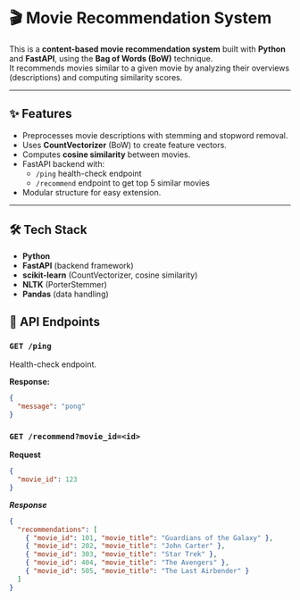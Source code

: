 # 🎬 Movie Recommendation System

This is a **content-based movie recommendation system** built with **Python** and **FastAPI**, using the **Bag of Words (BoW)** technique.  
It recommends movies similar to a given movie by analyzing their overviews (descriptions) and computing similarity scores.

---

## ✨ Features

- Preprocesses movie descriptions with stemming and stopword removal.
- Uses **CountVectorizer** (BoW) to create feature vectors.
- Computes **cosine similarity** between movies.
- FastAPI backend with:
  - `/ping` health-check endpoint
  - `/recommend` endpoint to get top 5 similar movies
- Modular structure for easy extension.

---

## 🛠️ Tech Stack

- **Python**
- **FastAPI** (backend framework)
- **scikit-learn** (CountVectorizer, cosine similarity)
- **NLTK** (PorterStemmer)
- **Pandas** (data handling)

## 📡 API Endpoints

### `GET /ping`

Health-check endpoint.

**Response:**

```json
{
  "message": "pong"
}
```

### `GET /recommend?movie_id=<id>`

**Request**

```json
{
  "movie_id": 123
}
```

**_Response_**

```json
{
  "recommendations": [
    { "movie_id": 101, "movie_title": "Guardians of the Galaxy" },
    { "movie_id": 202, "movie_title": "John Carter" },
    { "movie_id": 303, "movie_title": "Star Trek" },
    { "movie_id": 404, "movie_title": "The Avengers" },
    { "movie_id": 505, "movie_title": "The Last Airbender" }
  ]
}
```
